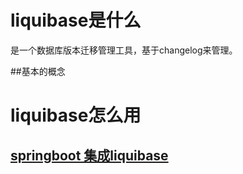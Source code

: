 # liquibase是什么
   是一个数据库版本迁移管理工具，基于changelog来管理。

##基本的概念
# liquibase怎么用
## [springboot 集成liquibase](./content/springboot_liquibase.md)